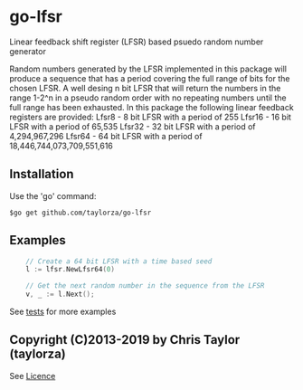 # go-lfsr
Linear feedback shift register (LFSR) based psuedo random number generator

Random numbers generated by the LFSR implemented in this package will produce a sequence that has a period covering the full range of bits for the chosen LFSR.
A well desing n bit LFSR that will return the numbers in the range 1-2^n in a pseudo random order with no repeating numbers until the full range has been exhausted.
In this package the following linear feedback registers are provided:
Lfsr8 - 8 bit LFSR with a period of 255
Lfsr16 - 16 bit LFSR with a period of 65,535
Lfsr32 - 32 bit LFSR with a period of 4,294,967,296
Lfsr64 - 64 bit LFSR with a period of 18,446,744,073,709,551,616

## Installation

Use the 'go' command:

    $go get github.com/taylorza/go-lfsr

## Examples

```go
    // Create a 64 bit LFSR with a time based seed
    l := lfsr.NewLfsr64(0)

    // Get the next random number in the sequence from the LFSR
    v, _ := l.Next();
```

See [tests](https://github.com/taylorza/go-lfsr/blob/master/lfsr_test.go) for more examples

## Copyright (C)2013-2019 by Chris Taylor (taylorza)
See [Licence](https://github.com/taylorza/go-lfsr/blob/master/LICENSE)